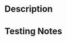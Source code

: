 # Description 
<!-- Describe the PR in 1-2 sentences. -->


# Testing Notes
<!-- Describe briefly how to/what to test in the PR -->